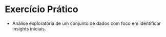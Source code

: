 # Exercício Prático
- Análise exploratória de um conjunto de dados com foco em identificar insights iniciais.
